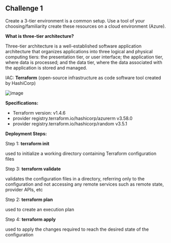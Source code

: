 ## Challenge 1

Create a 3-tier environment is a common setup. Use a tool of your choosing/familiarity create these 
resources on a cloud environment (Azure).


**What is three-tier architecture?**

Three-tier architecture is a well-established software application architecture that organizes applications into three logical and physical computing tiers: the presentation tier, or user interface; the application tier, where data is processed; and the data tier, where the data associated with the application is stored and managed.

IAC: **Terraform** (open-source infrastructure as code software tool created by HashiCorp)



![image](https://github.com/preethabarma/Preetha_KPMG_Challenge/assets/77629130/6840a98f-6869-468d-be31-68827141fd34)

**Specifications:**

+ Terraform version:  v1.4.6
+ provider registry.terraform.io/hashicorp/azurerm v3.58.0
+ provider registry.terraform.io/hashicorp/random v3.5.1



**Deployment Steps:**

Step 1: **terraform init**

used to initialize a working directory containing Terraform configuration files

Step 3: **terraform validate**

validates the configuration files in a directory, referring only to the configuration and not accessing any remote services such as remote state, provider APIs, etc

Step 2: **terraform plan**

used to create an execution plan

Step 4: **terraform apply**

used to apply the changes required to reach the desired state of the configuration
